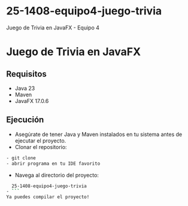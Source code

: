 # 25-1408-equipo4-juego-trivia
Juego de Trivia en JavaFX - Equipo 4

# Juego de Trivia en JavaFX

## Requisitos
- Java 23
- Maven
- JavaFX 17.0.6

## Ejecución
- Asegúrate de tener Java y Maven instalados en tu sistema antes de ejecutar el proyecto.
- Clonar el repositorio:
```bash
- git clone
- abrir programa en tu IDE favorito
```
- Navega al directorio del proyecto:
```bash
  25-1408-equipo4-juego-trivia
- ```
Ya puedes compilar el proyecto!
  